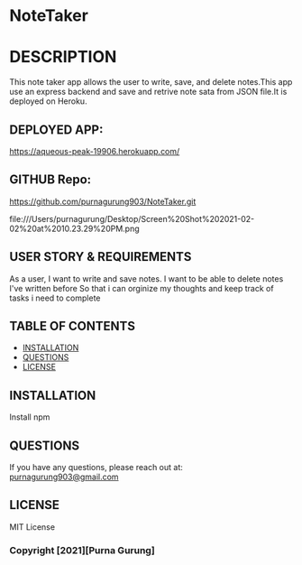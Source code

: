 # NoteTaker
# DESCRIPTION

This note taker app allows the user to write, save, and delete notes.This app use an express backend and save and retrive note sata from JSON file.It is deployed on Heroku.

## DEPLOYED APP:
 https://aqueous-peak-19906.herokuapp.com/

## GITHUB Repo:
https://github.com/purnagurung903/NoteTaker.git

file:///Users/purnagurung/Desktop/Screen%20Shot%202021-02-02%20at%2010.23.29%20PM.png
## USER STORY & REQUIREMENTS

As a user, I want to write and save notes.
I want to be able to delete notes I've written before
So that i can orginize my thoughts and keep track of 
tasks i need to complete

## TABLE OF CONTENTS
* [INSTALLATION](#INSTALLATION)
* [QUESTIONS](#QUESTIONS)
* [LICENSE](#LICENSE)

## INSTALLATION

Install npm 

## QUESTIONS
If you have any questions, please reach out at:
purnagurung903@gmail.com

## LICENSE
MIT License

### Copyright [2021][Purna Gurung]
